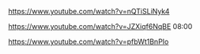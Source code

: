https://www.youtube.com/watch?v=nQTiSLiNyk4

https://www.youtube.com/watch?v=JZXiqf6NqBE
08:00

https://www.youtube.com/watch?v=pfbWt1BnPIo